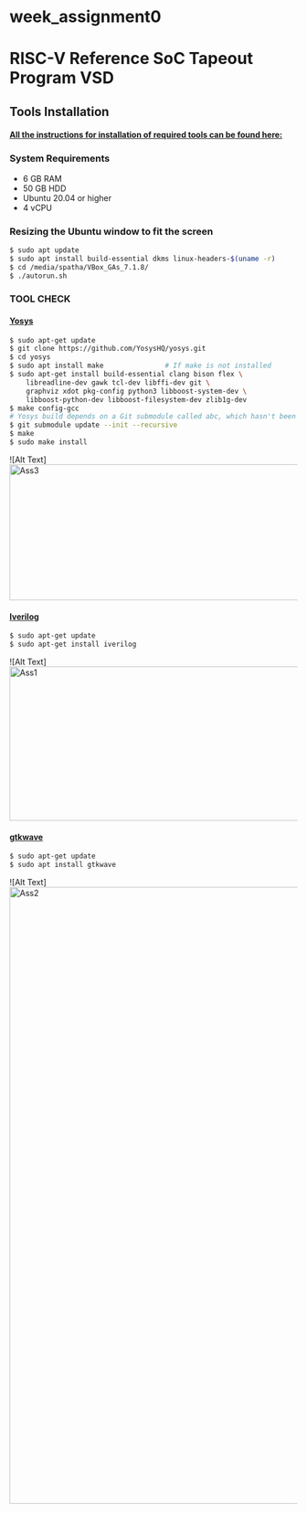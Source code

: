 # week_assignment0

# RISC-V Reference SoC Tapeout Program VSD

## Tools Installation

#### <ins>All the instructions for installation of required tools can be found here:</ins>

### **System Requirements**
- 6 GB RAM
- 50 GB HDD
- Ubuntu 20.04 or higher
- 4 vCPU

### **Resizing the Ubuntu window to fit the screen**
```bash
$ sudo apt update
$ sudo apt install build-essential dkms linux-headers-$(uname -r)
$ cd /media/spatha/VBox_GAs_7.1.8/
$ ./autorun.sh
```

### **TOOL CHECK**

#### <ins>**Yosys**</ins>
```bash
$ sudo apt-get update
$ git clone https://github.com/YosysHQ/yosys.git
$ cd yosys
$ sudo apt install make               # If make is not installed
$ sudo apt-get install build-essential clang bison flex \
    libreadline-dev gawk tcl-dev libffi-dev git \
    graphviz xdot pkg-config python3 libboost-system-dev \
    libboost-python-dev libboost-filesystem-dev zlib1g-dev
$ make config-gcc
# Yosys build depends on a Git submodule called abc, which hasn't been initialized yet. You need to run the following command before running make
$ git submodule update --init --recursive
$ make 
$ sudo make install
```
![Alt Text]<img width="877" height="238" alt="Ass3" src="https://github.com/user-attachments/assets/acfb7bb8-4cc7-4346-9fa8-f3989c0b79dd" />


#### <ins>**Iverilog**</ins>
```bash
$ sudo apt-get update
$ sudo apt-get install iverilog
```
![Alt Text]<img width="886" height="270" alt="Ass1" src="https://github.com/user-attachments/assets/6b4c5172-45c5-448c-91fb-45717d36efd2" />


#### <ins>**gtkwave**</ins>
```bash
$ sudo apt-get update
$ sudo apt install gtkwave
```
![Alt Text]<img width="1920" height="1080" alt="Ass2" src="https://github.com/user-attachments/assets/516a8543-a45f-405d-9244-1c247e5a86ca" />


